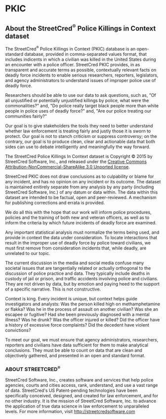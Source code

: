 # PKIC
<h2>About the StreetCred<sup>&reg;</sup> Police Killings in Context dataset</h2>

<p>The StreetCred<sup>&reg;</sup> Police Killings in Context (PKIC) database is an open-standard database, provided in comma-separated values format, that includes indicents in which a civilian was killed in the United States during an encounter with a police officer. StreetCred PKIC provides, in as transparent and accurate terms as possible, contextually relevant facts on deadly force incidents to enable serious researchers, reporters, legislators, and agency administrators to understand issues of improper police use of deadly force.</p>

<p>Researchers should be able to use our data to ask questions, such as, &quot;Of all unjustified or potentially unjustified killings by police, what were the commonalities?&quot; and, &quot;Do police really target black people more than white people in police uses of deadly force?&quot; and, &quot;Are our police treating our communities fairly?&quot;</p>

<p>Our goal is to give stakeholders the tools they need to better understand whether law enforcement is treating fairly and justly those it is sworn to protect. Our goal is not to stanch criticism or suppress controversy; on the contrary, our goal is to produce clean, clear and actionable data that both sides can use to debate intelligently and meaningfully the way forward. </p>

<p>The StreetCred Police Killings In Context dataset is Copyright &copy; 2015 by StreetCred Software, Inc., and released under the <a href="http://creativecommons.org/licenses/by-nc-sa/3.0/" target="_blank">Creative Commons Attribution-NonCommercial-ShareAlike 3.0 Unported license</a>.</p>

<p>StreetCred PKIC does not draw conclusions as to culpability or blame for any incident, and has no opinion on any incident or its outcome. The dataset is maintained enitirely separate from any analysis by any party (including StreetCred Software, Inc.) of any datum or data within. The data within this dataset are intended to be factual, open and peer-reviewed. A mechanism for publishing corrections and errata is provided.</p>

<p>We do all this with the hope that our work will inform police procedures, policies and the training of both new and veteran officers, as well as to inform the criteria by which future incidents of deadly force are examined. </p>

<p>Any important statistical analysis must normalize the terms being used, and provide in context the data under consideration. To locate interactions that result in the improper use of deadly force by police toward civilians, we must first remove from consideration incidents that, while deadly, are unrelated to our topic.  </p>

<p>The current discussion in the media and social media confuse many societal issues that are tangentially related or actually orthogonal to the discussion of police practice and data. They typically include deaths in custody of jail or prison, and traffic accidents involving police and civilians. They are not driven by data, but by emotion and paying heed to the support of a specific narrative. This is not constructive. </p>

<p>Context is king. Every incident is unique, but context helps guide investigators and analysts: Was the person killed high on methamphetamine or flakka? Was he in the process of assault on another civilian? Was she an escapee or fugitive? Had she been previously diagnosed with a mental illness? Was he drunk? Was the officer injured or killed? Did the officer have a history of excessive force complaints? Did the decedent have violent convictions?</p>

<p>To meet our goal, we must ensure that agency administrators, researchers, reporters and civilians have data sufficient for them to make analytical conclusions. They must be able to count on data that are clean and objectively gathered, and presented in an open and standard format. </p>

<h3>ABOUT STREETCRED<sup>&reg;</sup></h3>
StreetCred Software, Inc., creates software and services that help police agencies, courts and cities access, rank, understand, and use a vast range of data. StreetCred's US Patent-pending technologies have been specifically conceived, designed, and created for law enforcement, and for no other industry. It is the mission of StreetCred Software, Inc. to advance the application of true data science in law enforcement to unparalleled levels. For more information, visit <a href="http://streetcredsoftware.com" target="_blank">http://streetcredsoftware.com</a></p>
